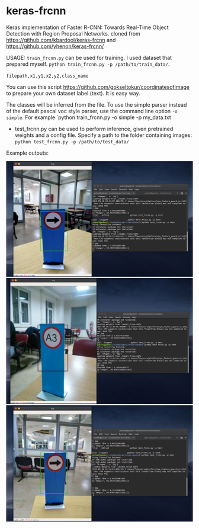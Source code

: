 # keras-frcnn
Keras implementation of Faster R-CNN: Towards Real-Time Object Detection with Region Proposal Networks.
cloned from https://github.com/kbardool/keras-frcnn and https://github.com/yhenon/keras-frcnn/

USAGE:
`train_frcnn.py` can be used for training. I used dataset that prepared myself.
`python train_frcnn.py -p /path/to/train_data/`.

  `filepath,x1,y1,x2,y2,class_name`
  
You can use this script https://github.com/gokseltokur/coordinatesofimage to prepare your own dataset label (text). It is easy way.

The classes will be inferred from the file. To use the simple parser instead of the default pascal voc style parser, use the command line option `-o simple`. For example `python train_frcnn.py -o simple -p my_data.txt

- test_frcnn.py can be used to perform inference, given pretrained weights and a config file. Specify a path to the folder containing
images:
    `python test_frcnn.py -p /path/to/test_data/`


Example outputs:

![ex1](ss1.png)
![ex2](ss2.png)
![ex3](ss3.png)

